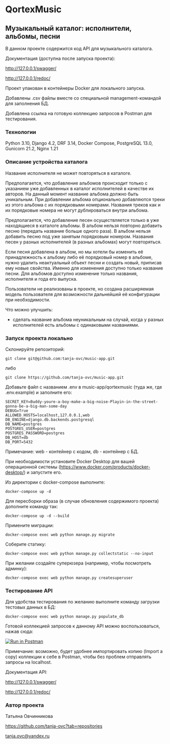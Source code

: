 # QortexMusic
## Музыкальный каталог: исполнители, альбомы, песни

В данном проекте содержится код API для музыкального каталога.

Документация (доступна после запуска проекта):

http://127.0.0.1/swagger/

http://127.0.0.1/redoc/

Проект упакован в контейнеры Docker для локального запуска.

Добавлены .csv файлы вместе со специальной management-командой для заполнения БД.

Добавлена ссылка на готовую коллекцию запросов в Postman для тестирования.


### Технологии

Python 3.10, Django 4.2, DRF 3.14, Docker Compose, PostgreSQL 13.0, Gunicorn 21.2, Nginx 1.21

### Описание устройства каталога

Название исполнителя не может повторяться в каталоге.

Предполагается, что добавление альбомов происходит только с указанием уже добавленных в каталог исполнителей в качестве их авторов. На данный момент название альбома должно быть уникальным.
При добавлении альбома опционально добавляются треки из этого альбома с их порядковыми номерами. Названия треков как и их порядковые номера не могут дублироваться внутри альбома.

Предполагается, что добавление песен осуществляется только в уже находящиеся в каталоге альбомы. В альбом нельзя повторно добавить песню (передать название больше одного раза). В альбом нельзя добавить песню под уже занятым порядковым номером. Названия песен у разных исполнителей (в разных альбомах) могут повторяться.

Если песня добавлена в альбом, но мы хотели бы изменить её принадлежность к альбому либо её порядковый номер в альбоме, нужно удалить неактуальный объект песни и создать новый, приписав ему новые свойства. Именно для изменения доступно только название песни.
Для альбомов доступно изменение только названия, исполнителя и года его выпуска.

Пользователи не реализованы в проекте, но создана расширяемая модель пользователя для возможности дальнейшей её конфигурации при необходимости.

Что можно улучшить:
- сделать название альбома неуникальным на случай, когда у разных исполнителей есть альбомы с одинаковыми названиями.

### Запуск проекта локально

Склонируйте репозиторий:

```git clone git@github.com:tanja-ovc/music-app.git```

либо

```git clone https://github.com/tanja-ovc/music-app.git```

Добавьте файл с названием .env в music-app/qortexmusic (туда же, где .env.example) и заполните его:

```
SECRET_KEY=Buddy-youre-a-boy-make-a-big-noise-Playin-in-the-street-gonna-be-a-big-man-some-day
DEBUG=True
ALLOWED_HOSTS=localhost,127.0.0.1,web
DB_ENGINE=django.db.backends.postgresql
DB_NAME=postgres
POSTGRES_USER=postgres
POSTGRES_PASSWORD=postgres
DB_HOST=db
DB_PORT=5432
```
Примечание: web - контейнер с кодом, db - контейнер с БД.

При необходимости установите Docker Desktop для вашей операционной системы (https://www.docker.com/products/docker-desktop/) и запустите его.

Из директории с docker-compose выполните:

```docker-compose up -d```

Для пересборки образа (в случае обновления содержимого проекта) дополните команду так:

```docker-compose up -d --build```

Примените миграции:

```docker-compose exec web python manage.py migrate```

Соберите статику:

```docker-compose exec web python manage.py collectstatic --no-input```

При желании создайте суперюзера (например, чтобы посмотреть админку):

```docker-compose exec web python manage.py createsuperuser```

### Тестирование API

Для удобства тестирования по желанию выполните команду загрузки тестовых данных в БД:

```docker-compose exec web python manage.py populate_db```

Готовой коллекцией запросов к данному API можно воспользоваться, нажав сюда:

[![Run in Postman](https://run.pstmn.io/button.svg)](https://app.getpostman.com/run-collection/17781130-5c353765-798e-4e08-b636-711c56434739?action=collection%2Ffork&source=rip_markdown&collection-url=entityId%3D17781130-5c353765-798e-4e08-b636-711c56434739%26entityType%3Dcollection%26workspaceId%3D72dc4e92-3f43-4d26-98c0-5cef41aa79c2)

Примечание: возможно, будет удобнее импортировать копию (Import a copy) коллекции к себе в Postman, чтобы без проблем отправлять запросы на  localhost.

Документация API:

http://127.0.0.1/swagger/

http://127.0.0.1/redoc/

### Автор проекта

Татьяна Овчинникова

https://github.com/tanja-ovc?tab=repositories

tanja.ovc@yandex.ru
